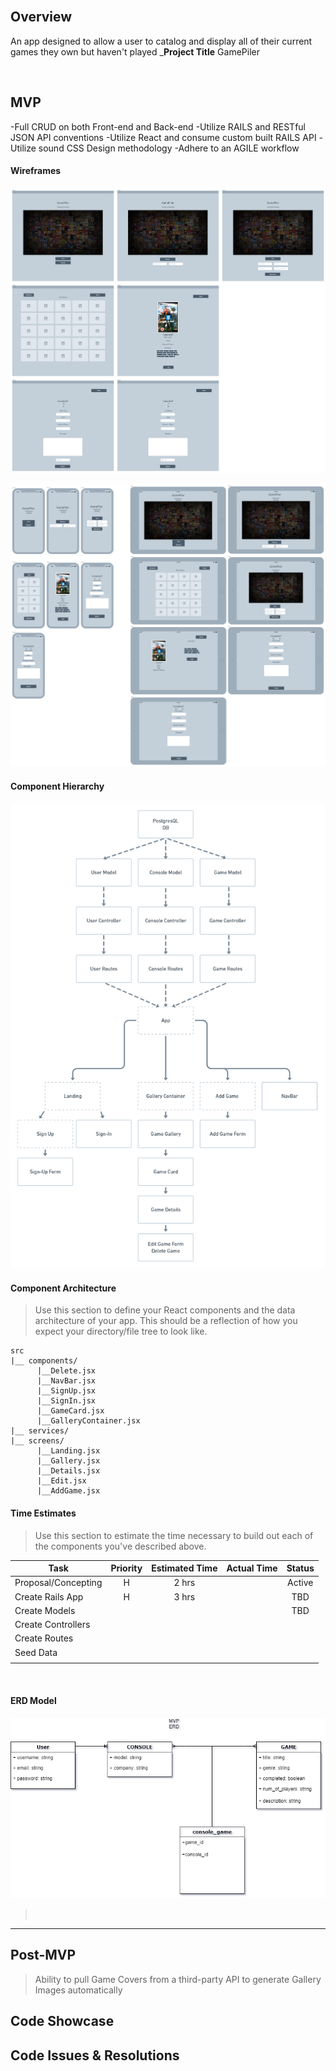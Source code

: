 <br>

## Overview

An app designed to allow a user to catalog and display all of their current games they own but haven't played
\_**Project Title**
GamePiler

<br>

## MVP

-Full CRUD on both Front-end and Back-end
-Utilize RAILS and RESTful JSON API conventions
-Utilize React and consume custom built RAILS API
-Utilize sound CSS Design methodology
-Adhere to an AGILE workflow
<br>

#### Wireframes

![wireframes](https://raw.githubusercontent.com/GundamMerlin/GamePiler/ba1396d5880dfd186961d3921d5ffe1ea2d8a685/assets/Wireframe.png)

![moblile_tablet](https://raw.githubusercontent.com/GundamMerlin/GamePiler/ba1396d5880dfd186961d3921d5ffe1ea2d8a685/assets/Wireframe_Mobile_Tablet.png)

#### Component Hierarchy

![hierarchy](https://raw.githubusercontent.com/GundamMerlin/GamePiler/main/assets/Hierarchy.png)

#### Component Architecture

> Use this section to define your React components and the data architecture of your app. This should be a reflection of how you expect your directory/file tree to look like.

```structure
src
|__ components/
      |__Delete.jsx
      |__NavBar.jsx
      |__SignUp.jsx
      |__SignIn.jsx
      |__GameCard.jsx
      |__GalleryContainer.jsx
|__ services/
|__ screens/
      |__Landing.jsx
      |__Gallery.jsx
      |__Details.jsx
      |__Edit.jsx
      |__AddGame.jsx

```

#### Time Estimates

> Use this section to estimate the time necessary to build out each of the components you've described above.

| Task                | Priority | Estimated Time | Actual Time | Status |
| ------------------- | :------: | :------------: | :---------: | :----: |
| Proposal/Concepting |    H     |     2 hrs      |             | Active |
| Create Rails App    |    H     |     3 hrs      |             |  TBD   |
| Create Models       |          |                |             |  TBD   |
| Create Controllers  |          |                |             |        |
| Create Routes       |          |                |             |        |
| Seed Data           |          |                |             |        |
|                     |          |                |             |        |

<br>

#### ERD Model

![hierarchy](https://raw.githubusercontent.com/GundamMerlin/GamePiler/e70f661ed334f22398e09bad480c59195d24f158/assets/GamePiler_ERD.png)

> <br>

---

## Post-MVP

> Ability to pull Game Covers from a third-party API to generate Gallery Images automatically

## Code Showcase

>

## Code Issues & Resolutions

>
